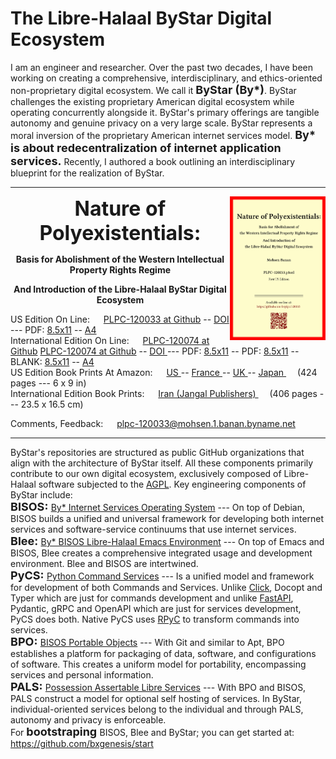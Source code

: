 The Libre-Halaal ByStar Digital Ecosystem
=========================================

I am an engineer and researcher. Over the past two decades, I have been working
on creating a comprehensive, interdisciplinary, and ethics-oriented
non-proprietary digital ecosystem. We call it <font size="+1"><b>ByStar (By*)</font></b>. ByStar challenges
the existing proprietary American digital ecosystem while operating concurrently
alongside it. ByStar's primary offerings are tangible autonomy and genuine
privacy on a very large scale. ByStar represents a moral inversion of the
proprietary American internet services model. 
<font size="+1"><b>By* is about redecentralization of internet application services.</font></b>
Recently, I authored a book
outlining an interdisciplinary blueprint for the realization of ByStar.

------------------------------------------------------------------------

<img align="right"  height="230" src="./images/frontCover-1.jpg">

<p align="center"><font size="+3"><b>Nature of Polyexistentials:</font></b></p>

<p align="center"><b>Basis for Abolishment of the Western Intellectual Property Rights Regime</b></p>

<p align="center"><b>And Introduction of the Libre-Halaal ByStar Digital Ecosystem</b></p>


<p align="left">US Edition On Line: &emsp;   <a href="https://github.com/bxplpc/120033">PLPC-120033 at Github</a> --  <a href="https://doi.org/10.5281/zenodo.8003846">DOI </a>
 --- PDF: <a href="https://github.com/bxplpc/120033/blob/main/pdf/c-120033-1_05-book-8.5x11-col-emb-pub.pdf">8.5x11</a> --
 <a href="https://github.com/bxplpc/120033/blob/main/pdf/c-120033-1_05-book-a4-col-emb-pub.pdf">A4</a>
<br>
International Edition On Line: &emsp;  <a href="https://github.com/bxplpc/120074">PLPC-120074 at Github</a>  <a href="https://github.com/bxplpc/120074">PLPC-120074 at Github</a> --  <a href="https://doi.org/10.5281/zenodo.8003800">DOI </a>
 --- PDF: <a href="https://github.com/bxplpc/120074/blob/main/pdf/c-120074-1_05-book-8.5x11-col-emb-pub.pdf?raw=true">8.5x11</a> -- 
 PDF: <a href="https://raw.githubusercontent.com/bxplpc/120074/main/pdf/c-120074-1_05-book-8.5x11-col-emb-pub.pdf" target="_blank">8.5x11</a> --
 BLANK: <a href="https://raw.github.com/bxplpc/120074/main/pdf/c-120074-1_05-book-8.5x11-col-emb-pub.pdf" target="_blank"  type="application/pdf" rel="alternate">8.5x11</a> --
 <a href="https://github.com/bxplpc/120074/blob/main/pdf/c-120074-1_05-book-a4-col-emb-pub.pdf">A4</a>
<br>
US Edition Book Prints At Amazon: &emsp;  <a href="https://www.amazon.com/dp/1960957015"> US </a> -- <a href="https://www.amazon.fr/dp/1960957015"> France </a>  -- <a href="https://www.amazon.co.uk/dp/1960957015"> UK </a> -- <a href="https://www.amazon.co.jp/dp/1960957015"> Japan </a>
&emsp;  (424 pages --- 6 x 9 in)
<br>
International Edition Book Prints: &emsp;  <a href="https://jangal.com/fa/product/252689/nature-of-polyexistentials">  Iran (Jangal Publishers) </a> 
&emsp; (406 pages --- 23.5 x 16.5 cm)
</p>
<p align="left">Comments, Feedback: &emsp; 
<a href="mailto:plpc-120033@mohsen.1.banan.byname.net">plpc-120033@mohsen.1.banan.byname.net</a>
</p>

------------------------------------------------------------------------

ByStar's repositories are structured as public GitHub organizations that align
with the architecture of ByStar itself. All these components primarily
contribute to our own digital ecosystem, exclusively composed of Libre-Halaal
software subjected to the
<a href="https://github.com/mohsenBanan/mohsenBanan/LICENSE">AGPL</a>.
Key engineering components of ByStar include:
<br>
<font size="+1"><b>BISOS: </font></b> 
<a href="https://github.com/bisos">By* Internet Services Operating System</a> ---
On top of Debian, BISOS builds a unified and universal framework for developing
both internet services and software-service continuums that use internet
services. 
<br> 
<font size="+1"><b>Blee: </font></b>
<a href="https://github.com/bx-blee">By* BISOS Libre-Halaal Emacs Environment</a> ---
On top of Emacs and BISOS, Blee creates a
comprehensive integrated usage and development environment. Blee and BISOS are intertwined.
<br> 
<font size="+1"><b>PyCS: </font></b>
<a href="https://github.com/bisos-pip/pycs">Python Command Services</a> ---
Is a unified model and framework for development of both Commands and Services.
Unlike 
<a href="https://github.com/pallets/click">Click</a>, 
Docopt and Typer which are just for commands development and unlike 
<a href="https://github.com/fastapi/fastapi">FastAPI</a>, 
Pydantic, gRPC and OpenAPI which are just for services development, PyCS 
does both. Native PyCS uses 
<a href="https://github.com/tomerfiliba-org/rpyc">RPyC</a> 
to transform commands into services.
<br>
<font size="+1"><b>BPO: </font></b>
<a href="https://github.com/bisos-pip/bpo">BISOS Portable Objects</a> ---
With Git and similar to Apt, BPO establishes a platform for packaging of data,
software, and configurations of software. This creates a uniform model for
portability, encompassing services and personal information.
<br>
<font size="+1"><b>PALS: </font></b>
<a href="https://github.com/bisos-pip/pals">Possession Assertable Libre Services</a> ---
With BPO and BISOS, PALS construct a model for optional self hosting of
services. In ByStar, individual-oriented services belong to the individual and
through PALS, autonomy and privacy is enforceable.
<br>
For <font size="+1"><b>bootstraping </font></b>BISOS, Blee and ByStar; you can get started at: https://github.com/bxgenesis/start 

